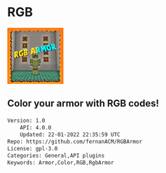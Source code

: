 # RGB
<img src="https://raw.githubusercontent.com/fernanACM/RGBArmor/36d0e4a1b6c573fdce7b7f7a19f45f1d176915b3/icon.png" width="128" height="128" />

## Color your armor with RGB codes!
```properties
Version: 1.0
    API: 4.0.0
    Updated: 22-01-2022 22:35:59 UTC
Repo: https://github.com/fernanACM/RGBArmor
License: gpl-3.0
Categories: General,API plugins
Keywords: Armor,Color,RGB,RgbArmor
```